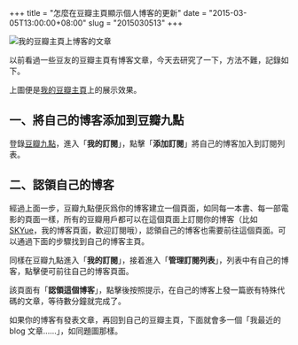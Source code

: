 +++
title = "怎麼在豆瓣主頁顯示個人博客的更新"
date = "2015-03-05T13:00:00+08:00"
slug = "2015030513"
+++

![我的豆瓣主頁上博客的文章](/blog_static/2015/20150305-update-blog-on-douban.png)

以前看過一些豆友的豆瓣主頁有博客文章，今天去研究了一下，方法不難，記錄如下。

上圖便是[我的豆瓣主頁](http://www.douban.com/people/skyuehu/)上的展示效果。

## 一、將自己的博客添加到豆瓣九點

登錄[豆瓣九點](http://9.douban.com/)，進入「**我的訂閱**」，點擊「**添加訂閱**」將自己的博客加入到訂閱列表。  

## 二、認領自己的博客

經過上面一步，豆瓣九點便灰爲你的博客建立一個頁面，如同每一本書、每一部電影的頁面一樣，所有的豆瓣用戶都可以在這個頁面上訂閱你的博客（比如 [SKYue](http://9.douban.com/subject/26330841/)，我的博客頁面，歡迎訂閱哦），認領自己的博客也需要前往這個頁面。可以通過下面的步驟找到自己的博客主頁。

同樣在豆瓣九點進入「**我的訂閱**」，接着進入「**管理訂閱列表**」，列表中有自己的博客，點擊便可前往自己的博客頁面。

該頁面有「**認領這個博客**」，點擊後按照提示，在自己的博客上發一篇嵌有特殊代碼的文章，等待數分鐘就完成了。

如果你的博客有發表文章，再回到自己的豆瓣主頁，下面就會多一個「我最近的 blog 文章……」，如同題圖那樣。

